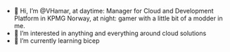 - 👋 Hi, I’m @VHamar, at daytime: Manager for Cloud and Development Platform in KPMG Norway, at night: gamer with a little bit of a modder in me.
- 👀 I’m interested in anything and everything around cloud solutions
- 🌱 I’m currently learning bicep

<!---
VHamar/VHamar is a ✨ special ✨ repository because its `README.md` (this file) appears on your GitHub profile.
You can click the Preview link to take a look at your changes.
--->
